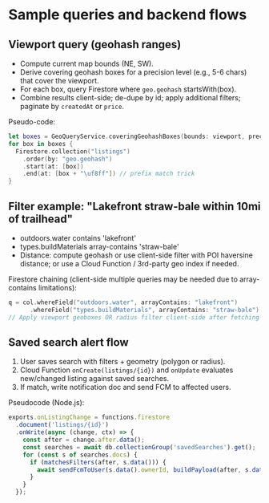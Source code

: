 # Sample queries and backend flows

## Viewport query (geohash ranges)
- Compute current map bounds (NE, SW).
- Derive covering geohash boxes for a precision level (e.g., 5-6 chars) that cover the viewport.
- For each box, query Firestore where `geo.geohash` startsWith(box).
- Combine results client-side; de-dupe by id; apply additional filters; paginate by `createdAt` or `price`.

Pseudo-code:
```swift
let boxes = GeoQueryService.coveringGeohashBoxes(bounds: viewport, precision: 6)
for box in boxes {
  Firestore.collection("listings")
    .order(by: "geo.geohash")
    .start(at: [box])
    .end(at: [box + "\uf8ff"]) // prefix match trick
}
```

## Filter example: "Lakefront straw-bale within 10mi of trailhead"
- outdoors.water contains 'lakefront'
- types.buildMaterials array-contains 'straw-bale'
- Distance: compute geohash or use client-side filter with POI haversine distance; or use a Cloud Function / 3rd-party geo index if needed.

Firestore chaining (client-side multiple queries may be needed due to array-contains limitations):
```swift
q = col.whereField("outdoors.water", arrayContains: "lakefront")
      .whereField("types.buildMaterials", arrayContains: "straw-bale")
// Apply viewport geoboxes OR radius filter client-side after fetching candidates in nearby tiles.
```

## Saved search alert flow
1. User saves search with filters + geometry (polygon or radius).
2. Cloud Function `onCreate(listings/{id})` and `onUpdate` evaluates new/changed listing against saved searches.
3. If match, write notification doc and send FCM to affected users.

Pseudocode (Node.js):
```js
exports.onListingChange = functions.firestore
  .document('listings/{id}')
  .onWrite(async (change, ctx) => {
    const after = change.after.data();
    const searches = await db.collectionGroup('savedSearches').get();
    for (const s of searches.docs) {
      if (matchesFilters(after, s.data())) {
        await sendFcmToUser(s.data().ownerId, buildPayload(after, s.data()));
      }
    }
  });
```
